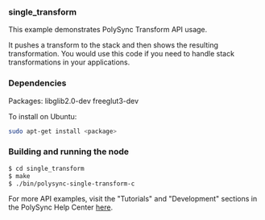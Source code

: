 ### single_transform

This example demonstrates PolySync Transform API usage. 

It pushes a transform to the stack and then shows the resulting transformation. You would use this code if you need to handle stack transformations in your applications.

### Dependencies

Packages: libglib2.0-dev freeglut3-dev

To install on Ubuntu: 

```bash
sudo apt-get install <package>
```

### Building and running the node

```bash
$ cd single_transform
$ make
$ ./bin/polysync-single-transform-c 
```

For more API examples, visit the "Tutorials" and "Development" sections in the PolySync Help Center [here](https://help.polysync.io/articles/).
